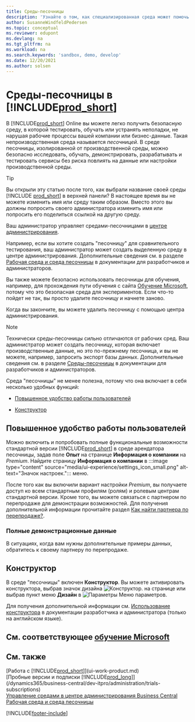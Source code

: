 ```yaml
---
title: Среды-песочницы
description: 'Узнайте о том, как специализированная среда может помочь вам безопасно исследовать, изучать, демонстрировать, разрабатывать, устранять неполадки и тестировать Business Central.'
author: SusanneWindfeldPedersen
ms.topic: conceptual
ms.reviewer: edupont
ms.devlang: na
ms.tgt_pltfrm: na
ms.workload: na
ms.search.keywords: 'sandbox, demo, develop'
ms.date: 12/20/2021
ms.author: solsen
---
```

# <a name="sandbox-environments-in-includeprodshortincludesprodshortmd" />Среды-песочницы в [!INCLUDE[prod_short](includes/prod_short.md)]

В [!INCLUDE[prod_short](includes/prod_short.md)] Online вы можете легко получить безопасную среду, в которой тестировать, обучать или устранять неполадки, не нарушая рабочие процессы вашей компании или бизнес-данные. Такая непроизводственная среда называется *песочницей*. В среде песочницы, изолированной от производственной среды, можно безопасно исследовать, обучать, демонстрировать, разрабатывать и тестировать сервисы без риска повлиять на данные или настройки производственной среды.  

> [!TIP]
> Вы открыли эту статью после того, как выбрали название своей среды [!INCLUDE [prod_short](includes/prod_short.md)] в верхней панели? В настоящее время вы не можете изменить имя или среду таким образом. Вместо этого вы должны попросить своего администратора изменить имя или попросить его поделиться ссылкой на другую среду.

Ваш администратор управляет средами-песочницами в [центре администрирования](/dynamics365/business-central/dev-itpro/administration/tenant-admin-center-environments?toc=/dynamics365/business-central/toc.json).  

Например, если вы хотите создать "песочницу" для сравнительного тестирования, ваш администратор может создать выделенную среду в центре администрирования. Дополнительные сведения см. в разделе [Рабочая среда и среда песочницы](/dynamics365/business-central/dev-itpro/administration/environment-types) в документации для разработчиков и администраторов.  

Вы также можете безопасно использовать песочницы для обучения, например, для прохождения пути обучения с сайта [Обучение Microsoft](/training/dynamics365/business-central?WT.mc_id=dyn365bc_landingpage-docs), потому что это безопасная среда для экспериментов. Если что-то пойдет не так, вы просто удалите песочницу и начнете заново.  

Когда вы закончите, вы можете удалить песочницу с помощью центра администрирования.  

> [!NOTE]
> Технически среды-песочницы сильно отличаются от рабочих сред. Ваш администратор может создать песочницу, которая включает производственные данные, но это по-прежнему песочница, и вы не можете, например, запросить экспорт базы данных. Дополнительные сведения см. в разделе [Среды-песочницы](/dynamics365/business-central/dev-itpro/administration/environment-types#sandbox-environments) в документации для разработчиков и администраторов.

Среда "песочницы" не менее полезна, потому что она включает в себя несколько удобных функций:

* [Повышенное удобство работы пользователей](#advanced-user-experience)  
<!--* [Complete sample data](#complete-sample-data)  -->
* [Конструктор](#designer)  

## <a name="advanced-user-experience" />Повышенное удобство работы пользователей

Можно включить и попробовать полные функциональные возможности стандартной версии [!INCLUDE[prod_short](includes/prod_short.md)] в среде арендатора песочницы, задав поле **Опыт** на странице **Информация о компании** на *Premium*. Найдите страницу **Информация о компании** в :::image type="content" source="media/ui-experience/settings_icon_small.png" alt-text="Значок настроек."::: меню.  

После того как вы включили вариант настройки *Premium*, вы получаете доступ ко всем стандартным профилям (ролям) и ролевым центрам стандартной версии. Кроме того, вы можете связаться с партнером по перепродаже для демонстрации возможностей. Для получения дополнительной информации прочитайте раздел [Как найти партнера по перепродаже?](across-faq.yml#how-do-i-find-a-reselling-partner).  

### <a name="complete-sample-data" />Полные демонстрационные данные

В ситуациях, когда вам нужны дополнительные примеры данных, обратитесь к своему партнеру по перепродаже.
<!-- In the sandbox environment, you can also create a new company with the **Advanced Evaluation - Complete Sample Data** option so that you can take training or step through walkthroughs that require additional sample data, such as [Walkthrough: Receiving and Putting Away in Basic Warehouse Configurations](walkthrough-receiving-and-putting-away-in-basic-warehousing.md).   -->

<!--#### To create a company with complete sample data in a sandbox

1. Choose the ![Lightbulb that opens the Tell Me feature.](media/ui-search/search_small.png "Tell me what you want to do") icon, enter **Companies**, and then choose the related link.  
2. Choose the **New** action, and then choose **Create New Company**.  
3. In the **Assisted Setup for Creating a Company** page, choose **Next**.  
4. Specify a name for the new company, and then, in the **Select the data and setup to get started** field, choose **Advanced Evaluation - Complete Sample Data**.  
5. Complete the rest of the assisted setup guide.  

When the assisted setup guide completes, you can start exploring the new company with the complete sample data. For more information, see [Creating New Companies in [!INCLUDE[prod_short](includes/prod_short.md)]](about-new-company.md).  -->

## <a name="designer" />Конструктор

В среде "песочницы" включен **Конструктор**. Вы можете активировать конструктора, выбрав значок дизайна ![Конструктор.](./media/across-sandbox/sandbox-inclient-design-icon.png) на странице или выбрав пункт меню **Дизайн** в ![Параметры](media/ui-experience/settings_icon_small.png) Меню параметров.  

Для получения дополнительной информации см. [Использование конструктора](/dynamics365/business-central/dev-itpro/developer/devenv-inclient-designer) в документации разработчика и администратора (только на английском языке).  

<!-- ![In-client Designer.](./media/across-sandbox/sandbox-inclient-designer.png) -->

## <a name="see-related-microsoft-trainingtrainingmodulesadmin-online-dynamics--business-central" />См. соответствующее [обучение Microsoft](/training/modules/admin-online-dynamics-365-business-central/)

## <a name="see-also" />См. также

[Работа с [!INCLUDE[prod_short](includes/prod_short.md)]](ui-work-product.md)  
[Пробные версии и подписки [!INCLUDE[prod_long](includes/prod_long.md)]](/dynamics365/business-central/dev-itpro/administration/trials-subscriptions)  
[Управление средами в центре администрирования Business Central](/dynamics365/business-central/dev-itpro/administration/tenant-admin-center-environments)  
[Рабочая среда и среда песочницы](/dynamics365/business-central/dev-itpro/administration/environment-types)  


[!INCLUDE[footer-include](includes/footer-banner.md)]
